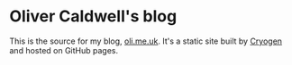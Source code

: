 # Oliver Caldwell's blog

This is the source for my blog, [oli.me.uk][blog]. It's a static site built by [Cryogen][] and hosted on GitHub pages.

[blog]: https://oli.me.uk/
[cryogen]: http://cryogenweb.org/

